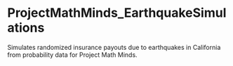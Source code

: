 # ProjectMathMinds_EarthquakeSimulations
Simulates randomized insurance payouts due to earthquakes in California from probability data for Project Math Minds.

